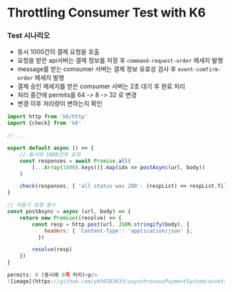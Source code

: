 # Throttling Consumer Test with K6


### Test 시나리오
- 동시 1000건의 결제 요청을 호출
- 요청을 받은 api서버는 결제 정보를 저장 후 `command-request-order` 메세지 발행
- message를 받는 comsumer 서버는 결제 정보 유효성 검사 후 `event-comfirm-order` 메세지 발행
- 결제 승인 메세지를 받은 comsumer 서버는 2초 대기 후 완료 처리
- 처리 중간에 permits를 64 -> 8 -> 32 로 변경
- 변경 이후 처리량이 변하는지 확인
````javaScript
import http from 'k6/http'
import {check} from 'k6'

// ...

export default async () => {
    // 동시에 1000건의 요청
    const responses = await Promise.all( 
        [...Array(1000).keys()].map(idx => postAsync(url, body))
    )

    check(responses, { 'all status was 200': (respList) => respList.filter(r => r.status !== 200).length === 0 })
}

// 비동기 요청 함수 
const postAsync = async (url, body) => {
    return new Promise((resolve) => {
        const resp = http.post(url, JSON.stringify(body), {
            headers: { 'Content-Type': 'application/json' },
          })

        resolve(resp)
    })
}

permits: 8 (동시에 8개 처리)<p/>
![image](https://github.com/ykh8383633/asynchronousPaymentSystem/assets/86603009/1b31fdc6-8f47-4330-975b-0edb54dafede) {: width="400px"}

